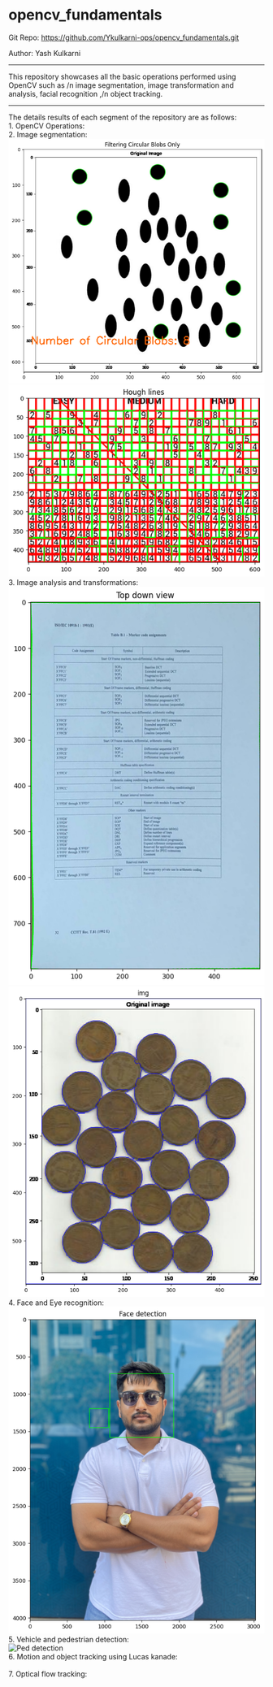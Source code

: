 # opencv_fundamentals



Git Repo: https://github.com/Ykulkarni-ops/opencv_fundamentals.git

Author: Yash Kulkarni

-------------
This repository showcases all the basic operations performed using OpenCV such as /n image segmentation, image transformation and analysis, facial recognition ,/n object tracking.

-------------
The details results of each segment of the repository are as follows:<br/> 
    1. OpenCV Operations:<br/> 
    2. Image segmentation:<br/> 
        ![Blob output](https://github.com/Ykulkarni-ops/opencv_fundamentals/blob/main/images/outputs/blob_output.jpg)<br/>
        ![Hough lines](https://github.com/Ykulkarni-ops/opencv_fundamentals/blob/main/images/outputs/hough_lines.jpg)<br/>
    3. Image analysis and transformations:<br/>
        ![top_down view](https://github.com/Ykulkarni-ops/opencv_fundamentals/blob/main/images/outputs/top_down.jpg)<br/>
        ![water shed algo](https://github.com/Ykulkarni-ops/opencv_fundamentals/blob/main/images/outputs/water_shed.jpg)<br/>
    4. Face and Eye recognition:<br/> 
        ![face detection](https://github.com/Ykulkarni-ops/opencv_fundamentals/blob/main/images/outputs/face_detection.jpg)<br/>
    5. Vehicle and pedestrian detection:<br/>
        ![Ped detection](https://github.com/Ykulkarni-ops/opencv_fundamentals/blob/main/images/outputs/vehicle%20detection.gif)<br/>
    6. Motion and object tracking using Lucas kanade:<br/>  
    7. Optical flow tracking: 
    
    
